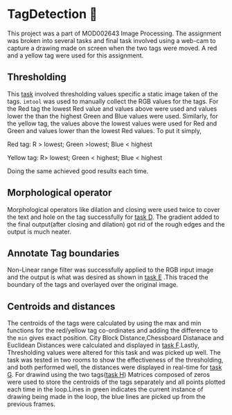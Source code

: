 # TagDetection 🔖

This project was a part of MOD002643 Image Processing. The assignment was broken into several tasks and final task involved using a web-cam to capture a drawing made on screen when the two tags were moved. A red and a yellow tag were used for this assignment. 

## Thresholding 

This [task](TagDetection/TaskC.m) involved thresholding values specific a static image taken of the tags. `imtool` was used to manually collect the RGB values for the tags. For the Red tag the lowest Red value and values above were used and values lower the than the highest Green and Blue values were used. Similarly, for the yellow tag, the values above the lowest values were used for Red and Green and values lower than the lowest Red values. To put it simply, 

Red tag: R > lowest; Green >lowest; Blue < highest

Yellow tag: R> lowest; Green < highest; Blue < highest

Doing the same achieved good results each time.


## Morphological operator

Morphological operators like dilation and closing were used twice to cover the text and hole on the tag successfully for [task D](TagDetection/TaskD.m). The gradient added to the final output(after closing and dilation) got rid of the rough edges and the output is much neater.


## Annotate Tag boundaries

Non-Linear range filter was successfully applied to the RGB input image and the output is what was desired as shown in [task E](TagDetection/TaskE.m) .This traced the boundary of the tags and overlayed over the original image.


## Centroids and distances

The centroids of the tags were calculated by using the max and min functions for the red/yellow tag co-ordinates and adding the difference to the `min` gives exact position. City Block Distance,Chessboard Distanace and Euclidean Distances were calculated and displayed in [task F](TagDetection/TaskF.m).Lastly, Thresholding values were altered for this task and was picked up well. The task was tested in two rooms to show the effectiveness of the thresholding, and both performed well, the distances were displayed in real-time for [task G](TagDetection/TaskG.m). For drawind using the two tags([task H](TagDetection/TaskH.m)) Matrices composed of zeros were used to store the centroids of the tags separately and all points plotted each time in the loop.Lines in green indicates the current instance of drawing being made in the loop, the blue lines are picked up from the previous frames.

